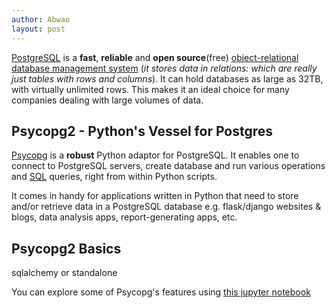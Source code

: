 ```yaml
---
author: Abwao
layout: post
---
```

[PostgreSQL](https://www.postgresql.org) is a **fast**, **reliable** and **open source**(free) [object-relational database management system](https://database.guide/what-is-an-ordbms) (*it stores data in relations: which are really just tables with rows and columns*). It can hold databases as large as 32TB, with virtually unlimited rows. This makes it an ideal choice for many companies dealing with large volumes of data.

## Psycopg2 - Python's Vessel for Postgres
[Psycopg](http://initd.org/psycopg/docs) is a **robust** Python adaptor for PostgreSQL. It enables one to connect to PostgreSQL servers, create database and run various operations and [SQL](http://www.sqlcourse.com/intro.html) queries, right from within Python scripts. 

It comes in handy for applications written in Python that need to store and/or retrieve data in a PostgreSQL database e.g. flask/django websites & blogs, data analysis apps, report-generating apps, etc.

## Psycopg2 Basics
sqlalchemy or standalone

You can explore some of Psycopg's features using [this jupyter notebook](https://github.com/Tim-Abwao/Psycopg2-Basics/blob/master/PostgreSQL%20Basics%20with%20Psycopg2.ipynb)